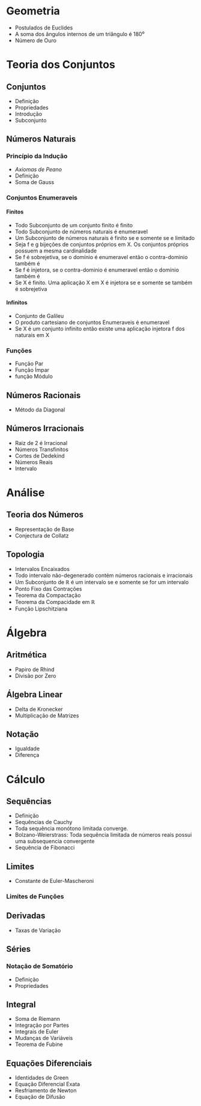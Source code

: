 # Geometria

- Postulados de Euclides
- A soma dos ângulos internos de um triângulo é 180⁰
- Número de Ouro 

# Teoria dos Conjuntos

## Conjuntos

- Definição
- Propriedades
- Introdução
- Subconjunto

## Números Naturais

### Princípio da Indução

- *Axiomas de Peano*
- Definição
- Soma de Gauss

### Conjuntos Enumeraveis

#### Finitos

- Todo Subconjunto de um conjunto finito é finito
- Todo Subconjunto de números naturais é enumeravel
- Um Subconjunto de números naturais é finito se e somente se e limitado
- Seja f e g bijeções de conjuntos próprios em X. Os conjuntos próprios possuem a mesma cardinalidade
- Se f é sobrejetiva, se o domínio é enumeravel então o contra-dominio também é
- Se f é injetora, se o contra-dominio é enumeravel então o domínio também é 
- Se X é finito. Uma aplicação X em X é injetora se e somente se também é sobrejetiva

#### Infinitos

- Conjunto de Galileu
- O produto cartesiano de conjuntos Enumeraveis é enumeravel
- Se X é um conjunto infinito então existe uma aplicação injetora f dos naturais em X

### Funções

- Função Par
- Função Ímpar
- função Módulo

## Números Racionais

- Método da Diagonal

## Números Irracionais

- Raiz de 2 é Irracional
- Números Transfinitos
- Cortes de Dedekind
- Números Reais
- Intervalo


# Análise

## Teoria dos Números

- Representação de Base
- Conjectura de Collatz

## Topologia

- Intervalos Encaixados
- Todo intervalo não-degenerado contém números racionais e irracionais
- Um Subconjunto de ℝ é um intervalo se e somente se for um intervalo
- Ponto Fixo das Contrações 
- Teorema da Compactação
- Teorema da Compacidade em ℝ
- Função Lipschitziana

# Álgebra

## Aritmética

- Papiro de Rhind
- Divisão por Zero

## Álgebra Linear

- Delta de Kronecker
- Multiplicação de Matrizes

## Notação

- Igualdade
- Diferença

# Cálculo 

## Sequências

- Definição
- Sequências de Cauchy
- Toda sequência monótono limitada converge.
- Bolzano-Weierstrass: Toda sequência limitada de números reais possui uma subsequencia convergente
- Sequência de Fibonacci

## Limites

- Constante de Euler-Mascheroni

### Limites de Funções

## Derivadas

- Taxas de Variação

## Séries

### Notação de Somatório

- Definição 
- Propriedades

## Integral

- Soma de Riemann
- Integração por Partes
- Integrais de Euler
- Mudanças de Variáveis
- Teorema de Fubine

## Equações Diferenciais

- Identidades de Green
- Equação Diferencial Exata
- Resfriamento de Newton
- Equação de Difusão